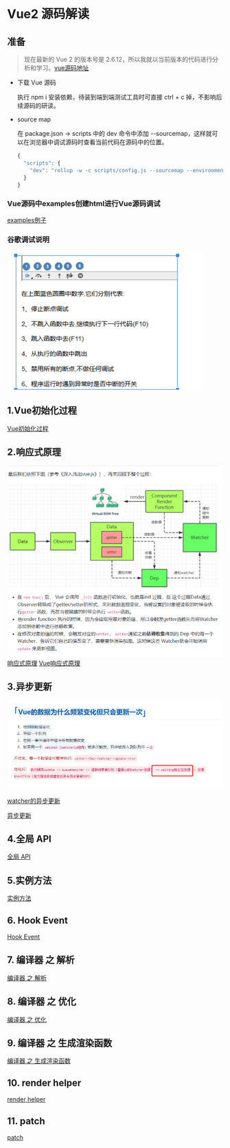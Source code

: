 # Vue2 源码解读
## 准备
>现在最新的 Vue 2 的版本号是 2.6.12，所以我就以当前版本的代码进行分析和学习。[vue源码地址](https://github.com/vuejs/vue)
* 下载 Vue 源码
  
  执行 npm i 安装依赖，待装到端到端测试工具时可直接 ctrl + c 掉，不影响后续源码的研读。

* source map
  
  在 package.json -> scripts 中的 dev 命令中添加 --sourcemap，这样就可以在浏览器中调试源码时查看当前代码在源码中的位置。

  ```js
  {
    "scripts": {
      "dev": "rollup -w -c scripts/config.js --sourcemap --environment TARGET:web-full-dev"
    }
  }
  ```

### Vue源码中examples创建html进行Vue源码调试
[examples例子](http://172.16.0.99:5500/vue-dev/examples/debug/index.html)


### 谷歌调试说明
![RBAC](./assets/vue-sourceCode-1.png)

## 1.Vue初始化过程
[Vue初始化过程](https://juejin.cn/post/6950084496515399717)

## 2.响应式原理
![RBAC](./assets/vue-sourceCode-3.png)
[响应式原理](https://juejin.cn/post/6950826293923414047)
[Vue响应式原理](https://zhuanlan.zhihu.com/p/88648401)

## 3.异步更新
![RBAC](./assets/vue-sourceCode-2.png)

[watcher的异步更新](https://blog.csdn.net/ajh99990/article/details/100355011)

[异步更新](https://juejin.cn/post/6951568091893465102)

## 4.全局 API
[全局 API](https://juejin.cn/post/6952643167715852319)

## 5.实例方法
[实例方法](https://juejin.cn/post/6953503236254859294)

## 6. Hook Event
[Hook Event](https://juejin.cn/post/6954923081462710309)

## 7. 编译器 之 解析
[编译器 之 解析](https://juejin.cn/post/6959019076983209992)

## 8. 编译器 之 优化
[编译器 之 优化](https://juejin.cn/post/6960465810682806308)

## 9. 编译器 之 生成渲染函数
[编译器 之 生成渲染函数](https://juejin.cn/post/6961545472204865572)

## 10. render helper
[render helper](https://juejin.cn/post/6963048982079602696)

## 11. patch
[patch](https://juejin.cn/post/6964141635856760868)



